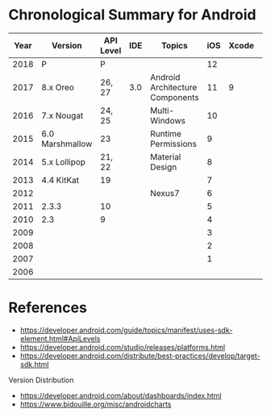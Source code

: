 # Chronological Summary for Android

Year|Version|API Level|IDE|Topics|iOS|Xcode|iPhone|iOS Topics
--|--|--|--|--|--|--|--|--
2018|P|P|||12
2017|8.x Oreo|26, 27|3.0|Android Architecture Components|11|9|X
2016|7.x Nougat|24, 25||Multi-Windows|10
2015|6.0 Marshmallow|23||Runtime Permissions|9
2014|5.x Lollipop|21, 22||Material Design|8
2013|4.4 KitKat|19|||7
2012||||Nexus7|6
2011|2.3.3 |10|||5
2010|2.3 |9|||4
2009|||||3
2008|||||2
2007|||||1
2006||||

# References

* https://developer.android.com/guide/topics/manifest/uses-sdk-element.html#ApiLevels
* https://developer.android.com/studio/releases/platforms.html
* https://developer.android.com/distribute/best-practices/develop/target-sdk.html

Version Distribution

* https://developer.android.com/about/dashboards/index.html
* https://www.bidouille.org/misc/androidcharts
